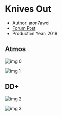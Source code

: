 # Knives Out

* Author: aron7awol
* [Forum Post](https://www.avsforum.com/threads/bass-eq-for-filtered-movies.2995212/post-59236156)
* Production Year: 2019

## Atmos

![img 0](https://i.imgur.com/bKB7SdV.jpg)

![img 1](https://i.imgur.com/eKztbVM.png)

## DD+

![img 2](https://i.imgur.com/jk2JtBN.jpg)

![img 3](https://i.imgur.com/TmWa6xS.jpg)

